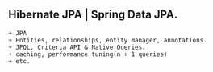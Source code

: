 
## Hibernate JPA | Spring Data JPA.


	+ JPA
	+ Entities, relationships, entity manager, annotations.
	+ JPQL, Criteria API & Native Queries.
	+ caching, performance tuning(n + 1 queries)
	+ etc.


